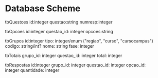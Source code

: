 Database Scheme
===============
 
tbQuestoes
  id:integer
  questao:string
  numresp:integer

tbOpcoes
  id:integer
  questao_id: integer
  opcoes:string

tbGrupos
  id:integer
  tipo: integer/enum ("regiao", "curso", "cursocampus")
  codigo: string/int?
  nome: string
  fase: integer

tbTotais
  grupo_id: integer
  questao_id: integer
  total: integer

tbRespostas
  id:integer
  grupo_id: integer
  questao_id: integer
  opcao_id: integer
  quantidade: integer